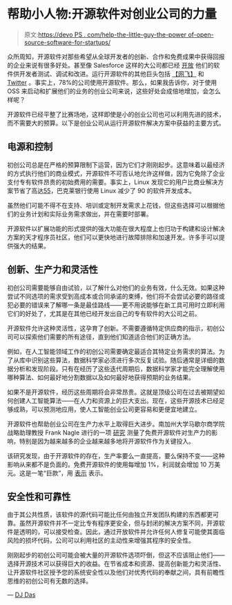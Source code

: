 # 帮助小人物:开源软件对创业公司的力量

> 原文:[https://devo PS . com/help-the-little-guy-the-power of-open-source-software-for-startups/](https://devops.com/helping-the-little-guy-the-power-of-open-source-software-for-startups/)

众所周知，开源软件对那些希望从全球开发者的创新、合作和免费成果中获得回报的企业来说有很多好处。甚至像 Salesforce 这样的大公司都已经 [开放](https://www.computerworlduk.com/open-source/why-salesforce-is-open-sourcing-ai-technology-behind-einstein-3682595/) 他们的软件供开发者测试、调试和改进。运行开源软件的其他巨头包括 [【网飞】](https://github.com/Netflix) 和 [Twitter](https://techcrunch.com/2012/08/30/how-twitter-uses-open-source/) 。事实上，78%的公司使用开源软件。那么，如果我告诉你，对于使用 OSS 来启动和扩展他们的业务的创业公司来说，这些好处会成倍地增加，会怎么样呢？

开源软件已经平整了比赛场地，这样即使是小的创业公司也可以利用先进的技术，而不需要大的预算。以下是创业公司从运行开源软件解决方案中获益的主要方式。

## **电源和控制**

初创公司总是在严格的预算限制下运营，因为它们才刚刚起步。这意味着以最经济的方式执行他们的商业模式，开源软件不可否认地允许这样做，因为它免除了企业支付专有软件昂贵的初始费用的需要。事实上，Linux 发现它的用户比商业解决方案节省了高达[55](https://www.linuxfoundation.org/blog/2017/02/6-reasons-why-open-source-software-lowers-development-costs/)，巴克莱银行使用 Linux 减少了 90 的软件开发成本。

虽然他们可能不得不在支持、培训或定制开发需求上花钱，但这些选择可以根据他们的业务计划和实际业务需求做出，并在需要时部署。

开源软件以扩展功能的形式提供的强大功能在很大程度上也归功于构建和设计解决方案的天才程序员社区，他们可以更快地进行故障排除和加速开发。许多手可以提供强大的结果。

## **创新、生产力和灵活性**

初创公司需要能够自由试验，以了解什么对他们的业务有效，什么无效。如果这种尝试不同选项的需求受到高成本或合同承诺的束缚，他们将不会尝试必要的路径或犯必要的错误来了解哪一条是最佳路线——更不用说能够在新工具可用时立即利用它们的好处了，尤其是在其他已经开发出自己的专有软件的大公司之前。

开源软件允许这种灵活性，这孕育了创新。不需要遵循特定供应商的指示，初创公司可以探索他们需要的所有途径，直到他们知道适合他们的正确方法。

例如，在人工智能领域工作的初创公司需要确定最适合其特定业务需求的算法。为了从库中识别这些算法，数据科学家必须进行多次反复试验。随后通常是详细的数据分析和发现阶段。只有在经历了这些迭代周期后，数据科学家才能完全理解使用哪种算法、如何最好地分割数据以及如何最好地获得预期的业务结果。

如果不是开源软件，经历这些周期将会非常昂贵。这就是顶级公司在过去被期望如何创建人工智能算法——在人力和资源上的巨大支出。现在，这些开源技术已经足够成熟，可以预测地应用，使人工智能创业公司更容易和更便宜地建立。

开源软件也帮助创业公司在生产力水平上取得巨大进步。南加州大学马歇尔商学院战略助理教授 Frank Nagle 进行的一项 [研究](https://papers.ssrn.com/sol3/papers.cfm?abstract_id=2559957) 测量了免费开源软件对生产力的影响，特别是因为越来越多的企业越来越多地将开源软件作为关键投入。

该研究发现，由于开源软件的存在，生产率要么一直提高，要么保持不变——这种影响从来都不是负面的。免费开源软件的使用每增加 1%，利润就会增加 10 万美元。这是一笔“巨款”，用 [表示](https://www.itweb.co.za/content/mQwkoq6K6x5v3r9A) 表示。

## **安全性和可靠性**

由于其公共性质，该软件的源代码可能比任何由独立开发团队构建的东西都更可靠。虽然开源软件并不一定比专有程序更安全，但与封闭的解决方案不同，开源软件是透明的，可以接受检查。因此，通过开放软件并允许任何人修复可能使其面临风险的损坏代码，公司可以利用社区的主动性来增强其程序的安全性。

刚刚起步的初创公司可能会被大量的开源软件选项吓倒，但这不应该阻止他们——选择开源技术可以获得巨大的收益。在节省成本和资源、提高创新能力和灵活性、让开源软件社区授予您的系统安全性以及他们对优秀代码的奉献之间，具有前瞻性思维的初创公司有无数的选择。

— [DJ Das](https://devops.com/author/dj-das/)